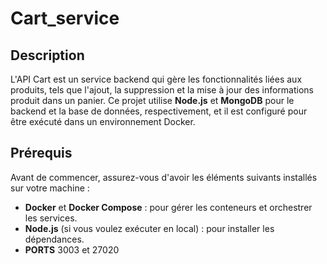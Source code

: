 # Cart_service 

## Description

L'API Cart est un service backend qui gère les fonctionnalités liées aux produits, tels que l'ajout, la suppression et la mise à jour des informations produit dans un panier. Ce projet utilise **Node.js** et **MongoDB** pour le backend et la base de données, respectivement, et il est configuré pour être exécuté dans un environnement Docker.

## Prérequis

Avant de commencer, assurez-vous d'avoir les éléments suivants installés sur votre machine :

- **Docker** et **Docker Compose** : pour gérer les conteneurs et orchestrer les services.
- **Node.js** (si vous voulez exécuter en local) : pour installer les dépendances.
- **PORTS** 3003 et 27020
